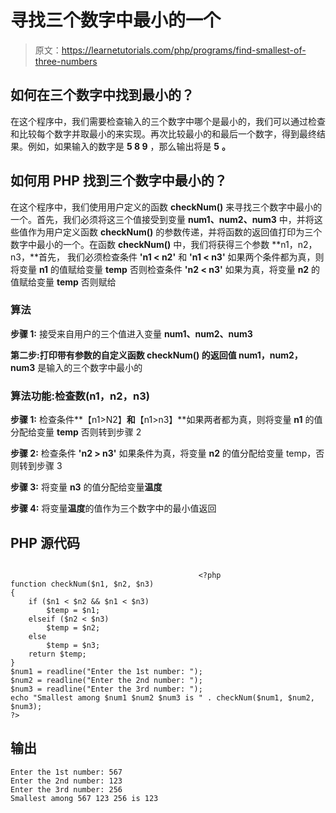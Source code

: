 # 寻找三个数字中最小的一个

> 原文：<https://learnetutorials.com/php/programs/find-smallest-of-three-numbers>

## 如何在三个数字中找到最小的？

在这个程序中，我们需要检查输入的三个数字中哪个是最小的，我们可以通过检查和比较每个数字并取最小的来实现。再次比较最小的和最后一个数字，得到最终结果。例如，如果输入的数字是 **5 8 9** ，那么输出将是 **5** **。**

## 如何用 PHP 找到三个数字中最小的？

在这个程序中，我们使用用户定义的函数 **checkNum()** 来寻找三个数字中最小的一个。首先，我们必须将这三个值接受到变量 **num1、num2、num3** 中，并将这些值作为用户定义函数 **checkNum()** 的参数传递，并将函数的返回值打印为三个数字中最小的一个。在函数 **checkNum()** 中，我们将获得三个参数 **n1，n2，n3，**首先， 我们必须检查条件 **'n1 < n2'** 和 **'n1 < n3'** 如果两个条件都为真，则将变量 **n1** 的值赋给变量 **temp** 否则检查条件 **'n2 < n3'** 如果为真，将变量 **n2** 的值赋给变量 **temp** 否则赋给

### 算法

**步骤 1:** 接受来自用户的三个值进入变量 **num1、num2、num3**

**第二步:**打印带有参数**的自定义函数 **checkNum()** 的返回值 num1，num2，num3** 是输入的三个数字中最小的

### 算法功能:**检查数(n1，n2，n3)**

**步骤 1:** 检查条件**【n1>N2】**和**【n1>n3】**如果两者都为真，则将变量 **n1** 的值分配给变量 **temp** 否则转到步骤 2

**步骤 2:** 检查条件 **'n2 > n3'** 如果条件为真，将变量 **n2** 的值分配给变量 temp，否则转到步骤 3

**步骤 3:** 将变量 **n3** 的值分配给变量**温度**

**步骤 4:** 将变量**温度**的值作为三个数字中的最小值返回

## PHP 源代码

```

                                          <?php
function checkNum($n1, $n2, $n3)
{
    if ($n1 < $n2 && $n1 < $n3)
        $temp = $n1;
    elseif ($n2 < $n3)
        $temp = $n2;
    else
        $temp = $n3;
    return $temp;
}
$num1 = readline("Enter the 1st number: ");
$num2 = readline("Enter the 2nd number: ");
$num3 = readline("Enter the 3rd number: ");
echo "Smallest among $num1 $num2 $num3 is " . checkNum($num1, $num2, $num3);
?>

```

## 输出

```
Enter the 1st number: 567
Enter the 2nd number: 123
Enter the 3rd number: 256
Smallest among 567 123 256 is 123
```